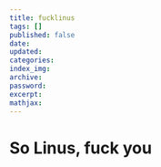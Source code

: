 ```yaml
---
title: fucklinus
tags: []
published: false
date:
updated:
categories:
index_img:
archive:
password:
excerpt:
mathjax:
---
```

# So Linus, fuck you